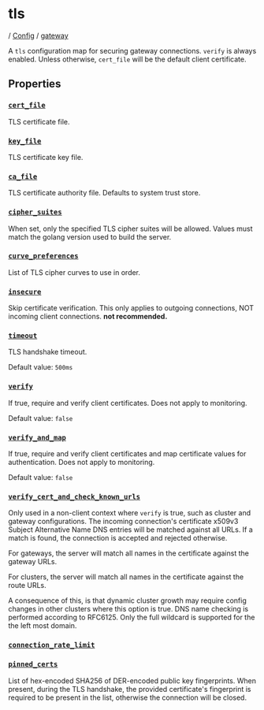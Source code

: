 # tls

/ [Config](../../README.md) / [gateway](../README.md) 

A `tls` configuration map for securing gateway connections. `verify`
is always enabled. Unless otherwise, `cert_file` will be the default
client certificate.

## Properties

### [`cert_file`](cert_file/README.md)

TLS certificate file.

### [`key_file`](key_file/README.md)

TLS certificate key file.

### [`ca_file`](ca_file/README.md)

TLS certificate authority file. Defaults to system trust store.

### [`cipher_suites`](cipher_suites/README.md)

When set, only the specified TLS cipher suites will be allowed. Values must match the golang version used to build the server.

### [`curve_preferences`](curve_preferences/README.md)

List of TLS cipher curves to use in order.

### [`insecure`](insecure/README.md)

Skip certificate verification. This only applies to outgoing connections, NOT incoming client connections. **not recommended.**

### [`timeout`](timeout/README.md)

TLS handshake timeout.

Default value: `500ms`

### [`verify`](verify/README.md)

If true, require and verify client certificates. Does not apply to monitoring.

Default value: `false`

### [`verify_and_map`](verify_and_map/README.md)

If true, require and verify client certificates and map certificate values for authentication. Does not apply to monitoring.

Default value: `false`

### [`verify_cert_and_check_known_urls`](verify_cert_and_check_known_urls/README.md)

Only used in a non-client context where `verify` is true, such as cluster and gateway configurations.
The incoming connection's certificate x509v3 Subject Alternative Name DNS entries will be matched against
all URLs. If a match is found, the connection is accepted and rejected otherwise.

For gateways, the server will match all names in the certificate against the gateway URLs.

For clusters, the server will match all names in the certificate against the route URLs.

A consequence of this, is that dynamic cluster growth may require config changes in other clusters where this
option is true. DNS name checking is performed according to RFC6125. Only the full wildcard is supported for the
the left most domain.

### [`connection_rate_limit`](connection_rate_limit/README.md)



### [`pinned_certs`](pinned_certs/README.md)

List of hex-encoded SHA256 of DER-encoded public key fingerprints. When present, during the TLS handshake, the
provided certificate's fingerprint is required to be present in the list, otherwise the connection will be
closed.

